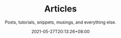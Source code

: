 ---
title: "Articles"
subtitle: Posts, tutorials, snippets, musings, and everything else.
date: 2021-05-27T20:13:26+08:00
type: section
layout: "archives"
---
